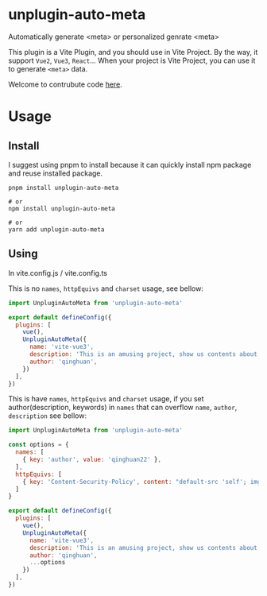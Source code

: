 # unplugin-auto-meta
Automatically generate &lt;meta> or personalized genrate &lt;meta>

This plugin is a Vite Plugin, and you should use in Vite Project. By the way, it support `Vue2`, `Vue3`, `React`... When your project is Vite Project, you can use it to generate `<meta>` data.

Welcome to contrubute code [here](https://github.com/Asaki-M/unplugin-auto-meta).

# Usage

## Install
I suggest using pnpm to install because it can quickly install npm package and reuse installed package.

```
pnpm install unplugin-auto-meta

# or 
npm install unplugin-auto-meta

# or
yarn add unplugin-auto-meta
```

## Using

In vite.config.js / vite.config.ts

This is no `names`, `httpEquivs` and `charset` usage, see bellow: 
```js
import UnpluginAutoMeta from 'unplugin-auto-meta'

export default defineConfig({
  plugins: [
    vue(),
    UnpluginAutoMeta({
      name: 'vite-vue3',
      description: 'This is an amusing project, show us contents about vue3 and vite.',
      author: 'qinghuan',
    })
  ],
})
```

This is have `names`, `httpEquivs` and `charset` usage, if you set author(description, keywords) in `names` that can overflow `name`, `author`, `description`  see bellow: 
```js
import UnpluginAutoMeta from 'unplugin-auto-meta'

const options = {
  names: [
    { key: 'author', value: 'qinghuan22' },
  ],
  httpEquivs: [
    { key: 'Content-Security-Policy', content: "default-src 'self'; img-src https://*; child-src 'none';" },
  ]
}

export default defineConfig({
  plugins: [
    vue(),
    UnpluginAutoMeta({
      name: 'vite-vue3',
      description: 'This is an amusing project, show us contents about vue3 and vite.',
      author: 'qinghuan',
      ...options
    })
  ],
})
```
